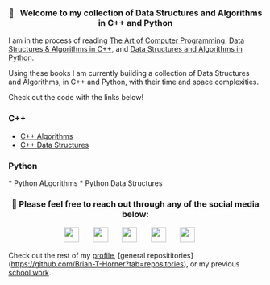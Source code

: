 <h3 align="center"> 🔑 &nbsp; Welcome to my collection of Data Structures and Algorithms in C++ and Python </h3>
 
I am in the process of reading [The Art of Computer Programming](https://www.amazon.com/Computer-Programming-Volumes-1-4A-Boxed/dp/0321751043/ref=sr_1_1?qid=1655005267&refinements=p_lbr_one_browse-bin%3ADonald+E.+Knuth&s=books&sr=1-1), [Data Structures & Algorithms in C++](https://www.amazon.com/gp/product/0470383275/ref=ppx_yo_dt_b_search_asin_title?ie=UTF8&psc=1), and [Data Structures and Algorithms in Python](https://www.amazon.com/gp/product/1118290275/ref=ppx_yo_dt_b_search_asin_title?ie=UTF8&psc=1). 

Using these books I am currently building a collection of Data Structures and Algorithms, in C++ and Python, with their time and space complexities.


Check out the code with the links below!
<h3> C++ </h3>

* [C++ Algorithms](https://github.com/Brian-T-Horner/DataStructures_and_Algorithms/tree/master/C%2B%2B/Algorithms)
* [C++ Data Structures](https://github.com/Brian-T-Horner/DataStructures_and_Algorithms/tree/master/C%2B%2B/Data_Structures)

<h3> Python </h3>
* Python ALgorithms
* Python Data Structures

<h3 align="center"> 💬&nbsp;Please feel free to reach out through any of the social media below: </h3>

<!-- Social Media Links -->
 <p align="center">
  <a href="https://www.linkedin.com/in/brianthorner/"><img width="30px" alt="" title="Linkedin" src="https://img.icons8.com/color/48/000000/linkedin.png"/></a>
  &#8287;&#8287;&#8287;&#8287;&#8287;
  <a href="https://discord.gg/uxSDYbYH"><img width="30px" alt="" title="Discord" src="https://github.com/sciencepal/sciencepal/blob/master/assets/discord-round.svg"/></a>
  &#8287;&#8287;&#8287;&#8287;&#8287;
  <a href="mailto:bhorner@suffolk.edu"><img width="30px" alt="" title="Email" src="https://upload.wikimedia.org/wikipedia/commons/thumb/d/df/Microsoft_Office_Outlook_%282018%E2%80%93present%29.svg/1200px-Microsoft_Office_Outlook_%282018%E2%80%93present%29.svg.png"></a>
  &#8287;&#8287;&#8287;&#8287;&#8287;
  <a href="https://www.instagram.com/brian_horner33/"><img width="30px" alt="" title="Instagram" src="https://img.icons8.com/fluent/48/000000/instagram-new.png"></a>
  &#8287;&#8287;&#8287;&#8287;&#8287;
  <a href="https://www.facebook.com/brian4hockey/"><img width="30px" alt="" title="Facebook" src="https://img.icons8.com/fluent/48/000000/facebook-new.png"></a>
  &#8287;&#8287;&#8287;&#8287;&#8287;
</p>


Check out the rest of my [profile](https://github.com/Brian-T-Horner), [general reposititories] (https://github.com/Brian-T-Horner?tab=repositories), or my previous [school work](https://github.com/BrianHorner-School-Work).
